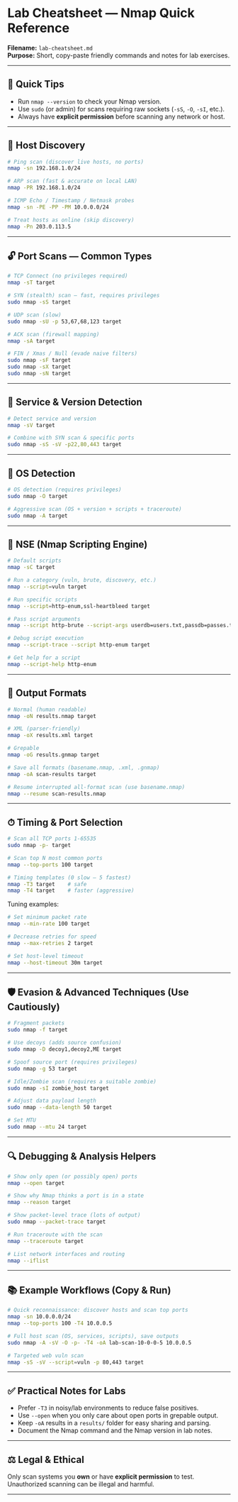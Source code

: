 # Lab Cheatsheet — Nmap Quick Reference

**Filename:** `lab-cheatsheet.md`  
**Purpose:** Short, copy-paste friendly commands and notes for lab exercises.

---

## 🔑 Quick Tips
- Run `nmap --version` to check your Nmap version.  
- Use `sudo` (or admin) for scans requiring raw sockets (`-sS`, `-O`, `-sI`, etc.).  
- Always have **explicit permission** before scanning any network or host.

---

## 🧭 Host Discovery
```bash
# Ping scan (discover live hosts, no ports)
nmap -sn 192.168.1.0/24

# ARP scan (fast & accurate on local LAN)
nmap -PR 192.168.1.0/24

# ICMP Echo / Timestamp / Netmask probes
nmap -sn -PE -PP -PM 10.0.0.0/24

# Treat hosts as online (skip discovery)
nmap -Pn 203.0.113.5
```

---

## 🔓 Port Scans — Common Types
```bash
# TCP Connect (no privileges required)
nmap -sT target

# SYN (stealth) scan — fast, requires privileges
sudo nmap -sS target

# UDP scan (slow)
sudo nmap -sU -p 53,67,68,123 target

# ACK scan (firewall mapping)
nmap -sA target

# FIN / Xmas / Null (evade naive filters)
sudo nmap -sF target
sudo nmap -sX target
sudo nmap -sN target
```

---

## 🧬 Service & Version Detection
```bash
# Detect service and version
nmap -sV target

# Combine with SYN scan & specific ports
sudo nmap -sS -sV -p22,80,443 target
```

---

## 🧪 OS Detection
```bash
# OS detection (requires privileges)
sudo nmap -O target

# Aggressive scan (OS + version + scripts + traceroute)
sudo nmap -A target
```

---

## 🧠 NSE (Nmap Scripting Engine)
```bash
# Default scripts
nmap -sC target

# Run a category (vuln, brute, discovery, etc.)
nmap --script=vuln target

# Run specific scripts
nmap --script=http-enum,ssl-heartbleed target

# Pass script arguments
nmap --script http-brute --script-args userdb=users.txt,passdb=passes.txt target

# Debug script execution
nmap --script-trace --script http-enum target

# Get help for a script
nmap --script-help http-enum
```

---

## 📁 Output Formats
```bash
# Normal (human readable)
nmap -oN results.nmap target

# XML (parser-friendly)
nmap -oX results.xml target

# Grepable
nmap -oG results.gnmap target

# Save all formats (basename.nmap, .xml, .gnmap)
nmap -oA scan-results target

# Resume interrupted all-format scan (use basename.nmap)
nmap --resume scan-results.nmap
```

---

## ⏱ Timing & Port Selection
```bash
# Scan all TCP ports 1-65535
sudo nmap -p- target

# Scan top N most common ports
nmap --top-ports 100 target

# Timing templates (0 slow — 5 fastest)
nmap -T3 target    # safe
nmap -T4 target    # faster (aggressive)
```

Tuning examples:
```bash
# Set minimum packet rate
nmap --min-rate 100 target

# Decrease retries for speed
nmap --max-retries 2 target

# Set host-level timeout
nmap --host-timeout 30m target
```

---

## 🛡 Evasion & Advanced Techniques (Use Cautiously)
```bash
# Fragment packets
sudo nmap -f target

# Use decoys (adds source confusion)
sudo nmap -D decoy1,decoy2,ME target

# Spoof source port (requires privileges)
sudo nmap -g 53 target

# Idle/Zombie scan (requires a suitable zombie)
sudo nmap -sI zombie_host target

# Adjust data payload length
sudo nmap --data-length 50 target

# Set MTU
sudo nmap --mtu 24 target
```

---

## 🔍 Debugging & Analysis Helpers
```bash
# Show only open (or possibly open) ports
nmap --open target

# Show why Nmap thinks a port is in a state
nmap --reason target

# Show packet-level trace (lots of output)
sudo nmap --packet-trace target

# Run traceroute with the scan
nmap --traceroute target

# List network interfaces and routing
nmap --iflist
```

---

## 📚 Example Workflows (Copy & Run)
```bash
# Quick reconnaissance: discover hosts and scan top ports
nmap -sn 10.0.0.0/24
nmap --top-ports 100 -T4 10.0.0.5

# Full host scan (OS, services, scripts), save outputs
sudo nmap -A -sV -O -p- -T4 -oA lab-scan-10-0-0-5 10.0.0.5

# Targeted web vuln scan
nmap -sS -sV --script=vuln -p 80,443 target
```

---

## ✅ Practical Notes for Labs
- Prefer `-T3` in noisy/lab environments to reduce false positives.  
- Use `--open` when you only care about open ports in grepable output.  
- Keep `-oA` results in a `results/` folder for easy sharing and parsing.  
- Document the Nmap command and the Nmap version in lab notes.

---

## ⚖ Legal & Ethical
Only scan systems you **own** or have **explicit permission** to test. Unauthorized scanning can be illegal and harmful.

---

